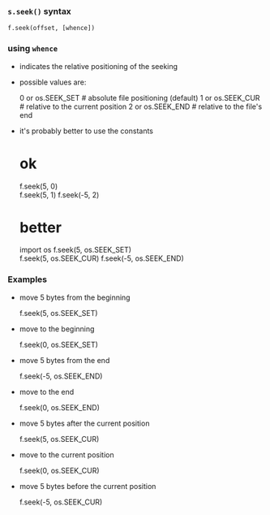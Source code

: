 
### `s.seek()` syntax

    f.seek(offset, [whence])

### using `whence`
- indicates the relative positioning of the seeking
- possible values are: 

    0 or os.SEEK_SET # absolute file positioning (default)
    1 or os.SEEK_CUR # relative to the current position
    2 or os.SEEK_END # relative to the file's end

- it's probably better to use the constants

    # ok
    f.seek(5, 0)   
    f.seek(5, 1)
    f.seek(-5, 2)
    
    # better
    import os
    f.seek(5, os.SEEK_SET)   
    f.seek(5, os.SEEK_CUR)
    f.seek(-5, os.SEEK_END)

### Examples

- move 5 bytes from the beginning

    f.seek(5, os.SEEK_SET)

- move to the beginning

    f.seek(0, os.SEEK_SET)

- move 5 bytes from the end

    f.seek(-5, os.SEEK_END)

- move to the end

    f.seek(0, os.SEEK_END)

- move 5 bytes after the current position

    f.seek(5, os.SEEK_CUR)

- move to the current position

    f.seek(0, os.SEEK_CUR)

- move 5 bytes before the current position

    f.seek(-5, os.SEEK_CUR)
